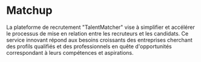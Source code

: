 # Matchup
La plateforme de recrutement "TalentMatcher" vise à simplifier et accélérer le processus de mise en relation entre les recruteurs et les candidats. Ce service innovant répond aux besoins croissants des entreprises cherchant des profils qualifiés et des professionnels en quête d'opportunités correspondant à leurs compétences et aspirations.

